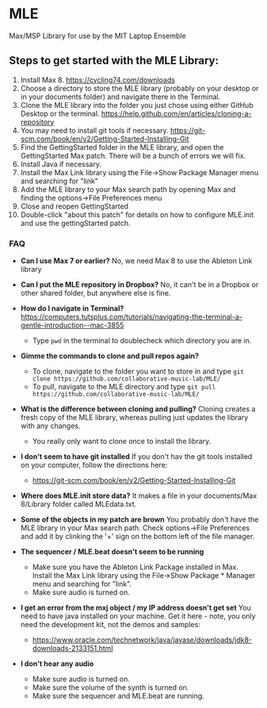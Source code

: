 # MLE
Max/MSP Library for use by the MIT Laptop Ensemble

## Steps to get started with the MLE Library:
1. Install Max 8. https://cycling74.com/downloads
2. Choose a directory to store the MLE library (probably on your desktop or in your documents folder) and navigate there in the Terminal.
3. Clone the MLE library into the folder you just chose using either GitHub Desktop or the terminal. https://help.github.com/en/articles/cloning-a-repository
4. You may need to install git tools if necessary. https://git-scm.com/book/en/v2/Getting-Started-Installing-Git
5. Find the GettingStarted folder in the MLE library, and open the GettingStarted Max patch. There will be a bunch of errors we will fix.
6. Install Java if necessary.
7. Install the Max Link library using the File->Show Package Manager menu and searching for "link"
8. Add the MLE library to your Max search path by opening Max and finding the options->File Preferences menu
9. Close and reopen GettingStarted
9. Double-click "about this patch" for details on how to configure MLE.init and use the gettingStarted patch.

### FAQ
* **Can I use Max 7 or earlier?**
No, we need Max 8 to use the Ableton Link library

* **Can I put the MLE repository in Dropbox?**
No, it can't be in a Dropbox or other shared folder, but anywhere else is fine.

* **How do I navigate in Terminal?**
https://computers.tutsplus.com/tutorials/navigating-the-terminal-a-gentle-introduction--mac-3855

  * Type `pwd` in the terminal to doublecheck which directory you are in.

* **Gimme the commands to clone and pull repos again?**
  * To clone, navigate to the folder you want to store in and type `git clone https://github.com/collaborative-music-lab/MLE/`
  * To pull, navigate to the MLE directory and type `git pull https://github.com/collaborative-music-lab/MLE/`

* **What is the difference between cloning and pulling?**
Cloning creates a fresh copy of the MLE library, whereas pulling just updates the library with any changes.

  * You really only want to clone once to install the library.

* **I don't seem to have git installed**
If you don't hav the git tools installed on your computer, follow the directions here:
  * https://git-scm.com/book/en/v2/Getting-Started-Installing-Git

* **Where does MLE.init store data?**
It makes a file in your documents/Max 8/Library folder called MLEdata.txt.

* **Some of the objects in my patch are brown**
You probably don't have the MLE library in your Max search path. Check options->File Preferences and add it by clinking the '+' sign on the bottom left of the file manager.

* **The sequencer / MLE.beat doesn't seem to be running**
  * Make sure you have the Ableton Link Package installed in Max. Install the Max Link library using the File->Show Package   * Manager menu and searching for "link".
  * Make sure audio is turned on.

* **I get an error from the mxj object / my IP address doesn't get set**
You need to have java installed on your machine. Get it here - note, you only need the development kit, not the demos and samples:
  * https://www.oracle.com/technetwork/java/javase/downloads/jdk8-downloads-2133151.html

* **I don't hear any audio**
  * Make sure audio is turned on.
  * Make sure the volume of the synth is turned on.
  * Make sure the sequencer and MLE.beat are running.



